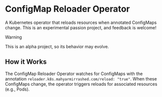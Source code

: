 # ConfigMap Reloader Operator

A Kubernetes operator that reloads resources when annotated ConfigMaps change. This is an experimental passion project, and feedback is welcome!

> [!WARNING]
>
> This is an alpha project, so its behavior may evolve.

## How it Works

The ConfigMap Reloader Operator watches for ConfigMaps with the annotation `reloader.k8s.mahyarmirrashed.com/reload: "true"`. When these ConfigMaps change, the operator triggers reloads for associated resources (e.g., Pods).
